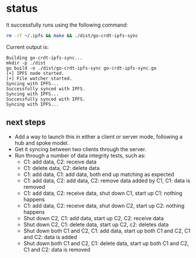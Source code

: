 # status

It successfully runs using the following command:

```sh
rm -rf ~/.ipfs && make && ./dist/go-crdt-ipfs-sync
```

Current output is:

```text
Building go-crdt-ipfs-sync...
mkdir -p ./dist
go build -o ./dist/go-crdt-ipfs-sync go-crdt-ipfs-sync.go
[+] IPFS node started.
[+] File watcher started.
Syncing with IPFS...
Successfully synced with IPFS.
Syncing with IPFS...
Successfully synced with IPFS.
Syncing with IPFS...
```

## next steps

- Add a way to launch this in either a client or server mode, following a hub
  and spoke model.
- Get it syncing between two clients through the server.
- Run through a number of data integrity tests, such as:
  - C1: add data, C2: receive data
  - C1: delete data, C2: delete data
  - C1: add data, C1: add data, both end up matching as expected
  - C1: add data, C2: add data, C2: remove data added by C1, C1: data is removed
  - C1: add data, C2: receive data, shut down C1, start up C1: nothing happens
  - C1: add data, C2: receive data, shut down C2, start up C2: nothing happens
  - Shut down C2, C1: add data, start up C2, C2: receive data
  - Shut down C2, C1: delete data, start up C2, c2: deletes data
  - Shut down both C1 and C2, C1: add data, start up both C1 and C2, C1 and C2: data is added
  - Shut down both C1 and C2, C1: delete data, start up both C1 and C2, C1 and C2: data is removed
